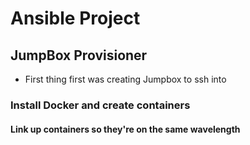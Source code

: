 # Ansible Project

## JumpBox Provisioner

* First thing first was creating Jumpbox to ssh into 

### Install Docker and create containers 

#### Link up containers so they're on the same wavelength

#### 
